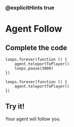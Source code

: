 ### @explicitHints true

# Agent Follow

## Complete the code

```blocks
loops.forever(function () {
    agent.teleportToPlayer()
    loops.pause(3000)
})
```

```template
loops.forever(function () {
    agent.teleportToPlayer()
})
```

## Try it!

Your agent will follow you.